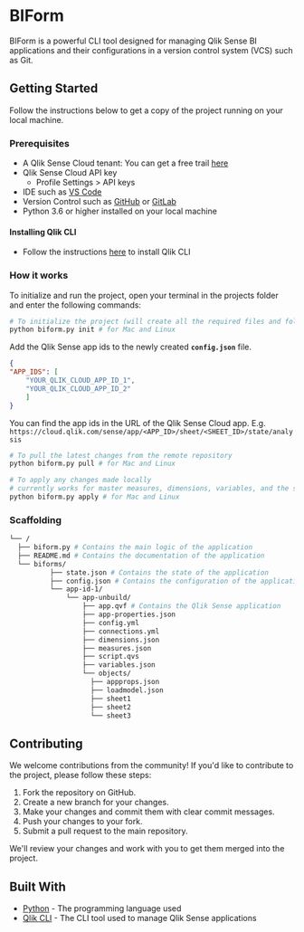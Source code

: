 # BIForm

BIForm is a powerful CLI tool designed for managing Qlik Sense BI applications and their configurations in a version control system (VCS) such as Git.

## Getting Started

Follow the instructions below to get a copy of the project running on your local machine.

### Prerequisites

- A Qlik Sense Cloud tenant: You can get a free trail [here](https://www.qlik.com/us/products/qlik-cloud)
- Qlik Sense Cloud API key 
  - Profile Settings > API keys
- IDE such as [VS Code](https://code.visualstudio.com/)
- Version Control such as [GitHub](https://github.com/) or [GitLab](https://about.gitlab.com/)
- Python 3.6 or higher installed on your local machine

#### Installing Qlik CLI

- Follow the instructions [here](https://qlik.dev/toolkits/qlik-cli/install-qlik-cli) to install Qlik CLI

### How it works

To initialize and run the project, open your terminal in the projects folder and enter the following commands:

```bash
# To initialize the project (will create all the required files and folders)
python biform.py init # for Mac and Linux
```

Add the Qlik Sense app ids to the newly created **`config.json`** file.
  
  ```json
  {
  "APP_IDS": [
      "YOUR_QLIK_CLOUD_APP_ID_1",
      "YOUR_QLIK_CLOUD_APP_ID_2"
      ]
}
```
You can find the app ids in the URL of the Qlik Sense Cloud app. E.g. ```https://cloud.qlik.com/sense/app/<APP_ID>/sheet/<SHEET_ID>/state/analysis```

```bash
# To pull the latest changes from the remote repository
python biform.py pull # for Mac and Linux
```

```bash
# To apply any changes made locally
# currently works for master measures, dimensions, variables, and the script
python biform.py apply # for Mac and Linux
```

### Scaffolding

```bash
└── /
  ├── biform.py # Contains the main logic of the application
  ├── README.md # Contains the documentation of the application
  └── biforms/
          ├── state.json # Contains the state of the application
          ├── config.json # Contains the configuration of the application (e.g. Qlik Sense Cloud API key and tenant)
          └── app-id-1/
              └── app-unbuild/
                  ├── app.qvf # Contains the Qlik Sense application
                  ├── app-properties.json
                  ├── config.yml
                  ├── connections.yml
                  ├── dimensions.json
                  ├── measures.json
                  ├── script.qvs
                  ├── variables.json
                  └── objects/
                    ├── appprops.json
                    ├── loadmodel.json
                    ├── sheet1
                    ├── sheet2
                    └── sheet3
```

## Contributing

We welcome contributions from the community! If you'd like to contribute to the project, please follow these steps:

1. Fork the repository on GitHub.
2. Create a new branch for your changes.
3. Make your changes and commit them with clear commit messages.
4. Push your changes to your fork.
5. Submit a pull request to the main repository.

We'll review your changes and work with you to get them merged into the project.

## Built With

- [Python](https://www.python.org/) - The programming language used
- [Qlik CLI](https://qlik.dev/toolkits/qlik-cli/) - The CLI tool used to manage Qlik Sense applications
